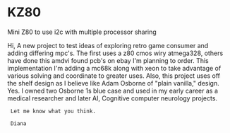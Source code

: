 # KZ80
Mini Z80 to use i2c with multiple processor sharing

Hi,
     A new project to test ideas of exploring retro game consumer and adding differing mpc's.  The first uses a z80 cmos wiry atmega328, others have done this amdvi found pcb's on ebay I'm planning to order.  This implementation I'm adding a mc68k along with xeon to take advantage of various solving and coordinate to greater uses.  Also, this project uses off the shelf design as I believe like Adam Osborne of "plain vanilla," design.  Yes. I owned two Osborne 1s blue case and used in my early career as a medical researcher and later AI, Cognitive computer neurology projects.

     Let me know what you think.

     Diana
     
